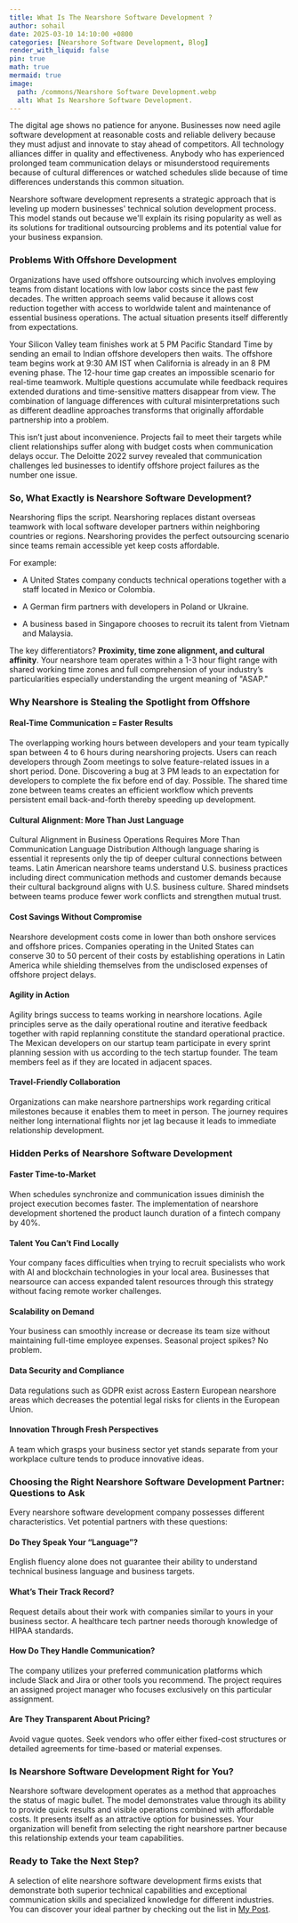 ```yaml
---
title: What Is The Nearshore Software Development ?
author: sohail
date: 2025-03-10 14:10:00 +0800
categories: [Nearshore Software Development, Blog]
render_with_liquid: false
pin: true
math: true
mermaid: true
image:
  path: /commons/Nearshore Software Development.webp
  alt: What Is Nearshore Software Development.
---
```


The digital age shows no patience for anyone. Businesses now need agile software development at reasonable costs and reliable delivery because they must adjust and innovate to stay ahead of competitors. All technology alliances differ in quality and effectiveness. Anybody who has experienced prolonged team communication delays or misunderstood requirements because of cultural differences or watched schedules slide because of time differences understands this common situation.

Nearshore software development represents a strategic approach that is leveling up modern businesses' technical solution development process. This model stands out because we'll explain its rising popularity as well as its solutions for traditional outsourcing problems and its potential value for your business expansion.

### Problems With Offshore Development

Organizations have used offshore outsourcing which involves employing teams from distant locations with low labor costs since the past few decades. The written approach seems valid because it allows cost reduction together with access to worldwide talent and maintenance of essential business operations. The actual situation presents itself differently from expectations.

Your Silicon Valley team finishes work at 5 PM Pacific Standard Time by sending an email to Indian offshore developers then waits. The offshore team begins work at 9:30 AM IST when California is already in an 8 PM evening phase. The 12-hour time gap creates an impossible scenario for real-time teamwork. Multiple questions accumulate while feedback requires extended durations and time-sensitive matters disappear from view. The combination of language differences with cultural misinterpretations such as different deadline approaches transforms that originally affordable partnership into a problem.

This isn’t just about inconvenience. Projects fail to meet their targets while client relationships suffer along with budget costs when communication delays occur. The Deloitte 2022 survey revealed that communication challenges led businesses to identify offshore project failures as the number one issue.


### So, What Exactly is Nearshore Software Development?

Nearshoring flips the script. Nearshoring replaces distant overseas teamwork with local software developer partners within neighboring countries or regions. Nearshoring provides the perfect outsourcing scenario since teams remain accessible yet keep costs affordable.

For example:

- A United States company conducts technical operations together with a staff located in Mexico or Colombia.

- A German firm partners with developers in Poland or Ukraine.

- A business based in Singapore chooses to recruit its talent from Vietnam and Malaysia.

The key differentiators? <b>Proximity, time zone alignment, and cultural affinity</b>. Your nearshore team operates within a 1-3 hour flight range with shared working time zones and full comprehension of your industry’s particularities especially understanding the urgent meaning of "ASAP."

### Why Nearshore is Stealing the Spotlight from Offshore

#### Real-Time Communication = Faster Results

The overlapping working hours between developers and your team typically span between 4 to 6 hours during nearshoring projects. Users can reach developers through Zoom meetings to solve feature-related issues in a short period. Done. Discovering a bug at 3 PM leads to an expectation for developers to complete the fix before end of day. Possible. The shared time zone between teams creates an efficient workflow which prevents persistent email back-and-forth thereby speeding up development.

#### Cultural Alignment: More Than Just Language

Cultural Alignment in Business Operations Requires More Than Communication Language Distribution
Although language sharing is essential it represents only the tip of deeper cultural connections between teams. Latin American nearshore teams understand U.S. business practices including direct communication methods and customer demands because their cultural background aligns with U.S. business culture. Shared mindsets between teams produce fewer work conflicts and strengthen mutual trust.

#### Cost Savings Without Compromise
Nearshore development costs come in lower than both onshore services and offshore prices. Companies operating in the United States can conserve 30 to 50 percent of their costs by establishing operations in Latin America while shielding themselves from the undisclosed expenses of offshore project delays.

#### Agility in Action
Agility brings success to teams working in nearshore locations. Agile principles serve as the daily operational routine and iterative feedback together with rapid replanning constitute the standard operational practice. The Mexican developers on our startup team participate in every sprint planning session with us according to the tech startup founder. The team members feel as if they are located in adjacent spaces.

#### Travel-Friendly Collaboration
Organizations can make nearshore partnerships work regarding critical milestones because it enables them to meet in person. The journey requires neither long international flights nor jet lag because it leads to immediate relationship development.

### Hidden Perks of Nearshore Software Development
#### Faster Time-to-Market
When schedules synchronize and communication issues diminish the project execution becomes faster. The implementation of nearshore development shortened the product launch duration of a fintech company by 40%.

#### Talent You Can’t Find Locally
Your company faces difficulties when trying to recruit specialists who work with AI and blockchain technologies in your local area. Businesses that nearsource can access expanded talent resources through this strategy without facing remote worker challenges.

#### Scalability on Demand
Your business can smoothly increase or decrease its team size without maintaining full-time employee expenses. Seasonal project spikes? No problem.

#### Data Security and Compliance
Data regulations such as GDPR exist across Eastern European nearshore areas which decreases the potential legal risks for clients in the European Union.

#### Innovation Through Fresh Perspectives
A team which grasps your business sector yet stands separate from your workplace culture tends to produce innovative ideas.

### Choosing the Right Nearshore Software Development Partner: Questions to Ask

Every nearshore software development company possesses different characteristics. Vet potential partners with these questions:

#### Do They Speak Your “Language”?
English fluency alone does not guarantee their ability to understand technical business language and business targets.

#### What’s Their Track Record?
Request details about their work with companies similar to yours in your business sector. A healthcare tech partner needs thorough knowledge of HIPAA standards.

#### How Do They Handle Communication?
The company utilizes your preferred communication platforms which include Slack and Jira or other tools you recommend. The project requires an assigned project manager who focuses exclusively on this particular assignment.

#### Are They Transparent About Pricing?
Avoid vague quotes. Seek vendors who offer either fixed-cost structures or detailed agreements for time-based or material expenses.

### Is Nearshore Software Development Right for You?
Nearshore software development operates as a method that approaches the status of magic bullet. The model demonstrates value through its ability to provide quick results and visible operations combined with affordable costs. It presents itself as an attractive option for businesses. Your organization will benefit from selecting the right nearshore partner because this relationship extends your team capabilities.

### Ready to Take the Next Step?
A selection of elite nearshore software development firms exists that demonstrate both superior technical capabilities and exceptional communication skills and specialized knowledge for different industries. You can discover your ideal partner by checking out the list in [My Post](/posts/best-nearshore-software-development-companies).

